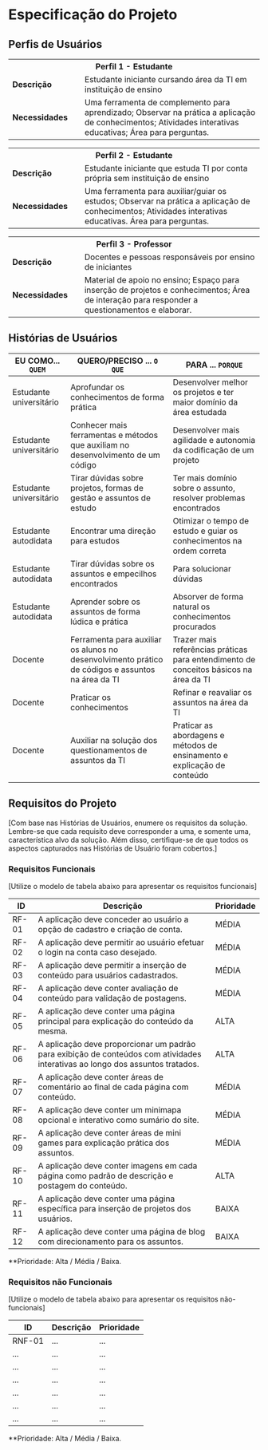 # Especificação do Projeto

## Perfis de Usuários


<table>
<tbody>
<tr align=center>
<th colspan="2">Perfil 1 - Estudante </th>
</tr>
<tr>
<td width="150px"><b>Descrição</b></td>
<td width="600px">Estudante iniciante cursando área da TI em instituição de ensino </td>
</tr>
<tr>
<td><b>Necessidades</b></td>
<td>
  Uma ferramenta de complemento para aprendizado; 
  Observar na prática a aplicação de conhecimentos; 
  Atividades interativas educativas; 
  Área para perguntas. </td>
</tr>
</tbody>
</table>

<table>
<tbody>
<tr align=center>
<th colspan="2">Perfil 2 - Estudante</th>
</tr>
<tr>
<td width="150px"><b>Descrição</b></td>
<td width="600px">Estudante iniciante que estuda TI por conta própria sem instituição de ensino</td>
</tr>
<tr>
<td><b>Necessidades</b></td>
<td>
  Uma ferramenta para auxiliar/guiar os estudos; 
  Observar na prática a aplicação de conhecimentos; 
  Atividades interativas educativas. 
  Área para perguntas. </td>
</tr>
</tbody>
</table>

<table>
<tbody>
<tr align=center>
<th colspan="2">Perfil 3 - Professor</th>
</tr>
<tr>
<td width="150px"><b>Descrição</b></td>
<td width="600px">Docentes e pessoas responsáveis por ensino de iniciantes</td>
</tr>
<tr>
<td><b>Necessidades</b></td>
<td>
  Material de apoio no ensino; 
  Espaço para inserção de projetos e conhecimentos; 
  Área de interação para responder a questionamentos e elaborar. </td>
</tr>
</tbody>
</table>


## Histórias de Usuários



|EU COMO... `QUEM`   | QUERO/PRECISO ... `O QUE` |PARA ... `PORQUE`                 |
|--------------------|---------------------------|----------------------------------|
| Estudante universitário  | Aprofundar os conhecimentos de forma prática | Desenvolver melhor os projetos e ter maior domínio da área estudada|
| Estudante universitário  | Conhecer mais ferramentas e métodos que auxiliam no desenvolvimento de um código | Desenvolver mais agilidade e autonomia da codificação de um projeto | 
| Estudante universitário  | Tirar dúvidas sobre projetos, formas de gestão e assuntos de estudo | Ter mais domínio sobre o assunto, resolver problemas encontrados |
| Estudante autodidata   | Encontrar uma direção para estudos | Otimizar o tempo de estudo e guiar os conhecimentos na ordem correta | 
| Estudante autodidata | Tirar dúvidas sobre os assuntos e empecilhos encontrados | Para solucionar dúvidas  |
| Estudante autodidata  | Aprender sobre os assuntos de forma lúdica e prática | Absorver de forma natural os conhecimentos procurados | 
| Docente | Ferramenta para auxiliar os alunos no desenvolvimento prático de códigos e assuntos na área da TI  | Trazer mais referências práticas para entendimento de conceitos básicos na área da TI  | 
| Docente | Praticar os conhecimentos  | Refinar e reavaliar os assuntos na área da TI   |
|Docente | Auxiliar na solução dos questionamentos de assuntos da TI | Praticar as abordagens e métodos de ensinamento e explicação de conteúdo | 

## Requisitos do Projeto

[Com base nas Histórias de Usuários, enumere os requisitos da solução. Lembre-se que cada requisito deve corresponder a uma, e somente uma, característica alvo da solução. Além disso, certifique-se de que todos os aspectos capturados nas Histórias de Usuário foram cobertos.]

### Requisitos Funcionais

[Utilize o modelo de tabela abaixo para apresentar os requisitos funcionais]

|ID    | Descrição                | Prioridade |
|-------|---------------------------------|----|
| RF-01 | A aplicação deve conceder ao usuário a opção de cadastro e criação de conta. | MÉDIA | 
| RF-02 | A aplicação deve permitir ao usuário efetuar o login na conta caso desejado.  | MÉDIA  | 
| RF-03 | A aplicação deve permitir a inserção de conteúdo para usuários cadastrados.  | MÉDIA  | 
| RF-04 | A aplicação deve conter avaliação de conteúdo para validação de postagens.  | MÉDIA  | 
| RF-05 | A aplicação deve conter uma página principal para explicação do conteúdo da mesma.  | ALTA | 
| RF-06 | A aplicação deve proporcionar um padrão para exibição de conteúdos com atividades interativas ao longo dos assuntos tratados. | ALTA | 
| RF-07 | A aplicação deve conter áreas de comentário ao final de cada página com conteúdo. | MÉDIA | 
| RF-08 | A aplicação deve conter um minimapa opcional e interativo como sumário do site. | MÉDIA | 
| RF-09 | A aplicação deve conter áreas de mini games para explicação prática dos assuntos. | MÉDIA | 
| RF-10 | A aplicação deve conter imagens em cada página como padrão de descrição e postagem do conteúdo. | ALTA  | 
| RF-11 | A aplicação deve conter uma página específica para inserção de projetos dos usuários. | BAIXA | 
| RF-12 | A aplicação deve conter uma página de blog com direcionamento para os assuntos. | BAIXA | 


**Prioridade: Alta / Média / Baixa. 

### Requisitos não Funcionais

[Utilize o modelo de tabela abaixo para apresentar os requisitos não-funcionais]

|ID      | Descrição               |Prioridade | 
|--------|-------------------------|----|
| RNF-01 |  ...                    | ...   | 
| ...    |  ...                    | ...   | 
| ...    |  ...                    | ...   | 
| ...    |  ...                    | ...   | 
| ...    |  ...                    | ...   | 
| ...    |  ...                    | ...   | 
| ...    |  ...                    | ...   | 

**Prioridade: Alta / Média / Baixa. 

